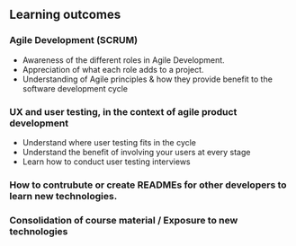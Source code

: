 ## Learning outcomes

### Agile Development (SCRUM)
 + Awareness of the different roles in Agile Development.
 + Appreciation of what each role adds to a project.
 + Understanding of Agile principles & how they provide benefit to the software development cycle

### UX and user testing, in the context of agile product development
 + Understand where user testing fits in the cycle
 + Understand the benefit of involving your users at every stage
 + Learn how to conduct user testing interviews

### How to contrubute or create READMEs for other developers to learn new technologies.

### Consolidation of course material / Exposure to new technologies
